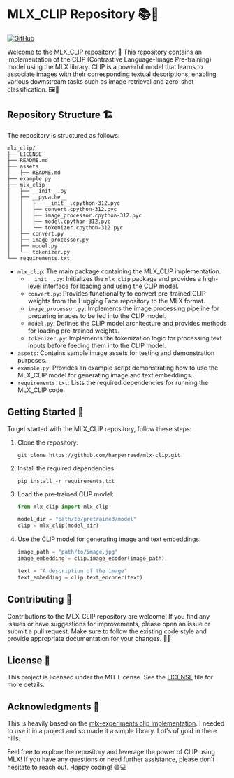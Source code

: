 # MLX_CLIP Repository 📚🤖

[![GitHub](https://img.shields.io/github/license/harperreed/mlx-clip)](https://github.com/harperreed/mlx-clip/blob/main/LICENSE)

Welcome to the MLX_CLIP repository! 🎉 This repository contains an implementation of the CLIP (Contrastive Language-Image Pre-training) model using the MLX library. CLIP is a powerful model that learns to associate images with their corresponding textual descriptions, enabling various downstream tasks such as image retrieval and zero-shot classification. 🖼️📝

## Repository Structure 🏗️

The repository is structured as follows:

```
mlx_clip/
├── LICENSE
├── README.md
├── assets
│   ├── README.md
├── example.py
├── mlx_clip
│   ├── __init__.py
│   ├── __pycache__
│   │   ├── __init__.cpython-312.pyc
│   │   ├── convert.cpython-312.pyc
│   │   ├── image_processor.cpython-312.pyc
│   │   ├── model.cpython-312.pyc
│   │   └── tokenizer.cpython-312.pyc
│   ├── convert.py
│   ├── image_processor.py
│   ├── model.py
│   └── tokenizer.py
└── requirements.txt
```

- `mlx_clip`: The main package containing the MLX_CLIP implementation.
  - `__init__.py`: Initializes the `mlx_clip` package and provides a high-level interface for loading and using the CLIP model.
  - `convert.py`: Provides functionality to convert pre-trained CLIP weights from the Hugging Face repository to the MLX format.
  - `image_processor.py`: Implements the image processing pipeline for preparing images to be fed into the CLIP model.
  - `model.py`: Defines the CLIP model architecture and provides methods for loading pre-trained weights.
  - `tokenizer.py`: Implements the tokenization logic for processing text inputs before feeding them into the CLIP model.
- `assets`: Contains sample image assets for testing and demonstration purposes.
- `example.py`: Provides an example script demonstrating how to use the MLX_CLIP model for generating image and text embeddings.
- `requirements.txt`: Lists the required dependencies for running the MLX_CLIP code.

## Getting Started 🚀

To get started with the MLX_CLIP repository, follow these steps:

1. Clone the repository:
   ```
   git clone https://github.com/harperreed/mlx-clip.git
   ```

2. Install the required dependencies:
   ```
   pip install -r requirements.txt
   ```

3. Load the pre-trained CLIP model:
   ```python
   from mlx_clip import mlx_clip

   model_dir = "path/to/pretrained/model"
   clip = mlx_clip(model_dir)
   ```

4. Use the CLIP model for generating image and text embeddings:
   ```python
   image_path = "path/to/image.jpg"
   image_embedding = clip.image_ecoder(image_path)

   text = "A description of the image"
   text_embedding = clip.text_encoder(text)
   ```

## Contributing 🤝

Contributions to the MLX_CLIP repository are welcome! If you find any issues or have suggestions for improvements, please open an issue or submit a pull request. Make sure to follow the existing code style and provide appropriate documentation for your changes. 📝✨

## License 📜

This project is licensed under the MIT License. See the [LICENSE](LICENSE) file for more details.

## Acknowledgments 🙏

This is heavily based on the [mlx-experiments clip implementation](https://github.com/ml-explore/mlx-examples/tree/main/clip). I needed to use it in a project and so made it a simple library. Lot's of gold in there hills.

Feel free to explore the repository and leverage the power of CLIP using MLX! If you have any questions or need further assistance, please don't hesitate to reach out. Happy coding! 😄💻
